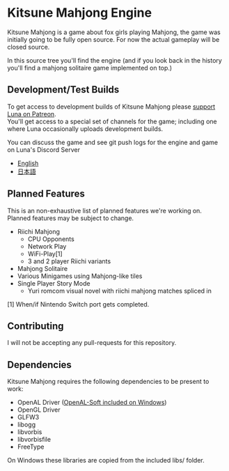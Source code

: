 # Kitsune Mahjong Engine
Kitsune Mahjong is a game about fox girls playing Mahjong, the game was initially going to be fully open source.
For now the actual gameplay will be closed source.

In this source tree you'll find the engine (and if you look back in the history you'll find a mahjong solitaire game implemented on top.)

## Development/Test Builds

To get access to development builds of Kitsune Mahjong please [support Luna on Patreon](https://www.patreon.com/clipsey).  
You'll get access to a special set of channels for the game; including one where Luna occasionally uploads development builds.

You can discuss the game and see git push logs for the engine and game on Luna's Discord Server
* [English](https://discord.gg/AMpbKAB)
* [日本語](https://discord.gg/Bd3makR)

## Planned Features
This is an non-exhaustive list of planned features we're working on.
Planned features may be subject to change.

 * Riichi Mahjong
   * CPU Opponents
   * Network Play
   * WiFi-Play[1]
   * 3 and 2 player Riichi variants
 * Mahjong Solitaire
 * Various Minigames using Mahjong-like tiles
 * Single Player Story Mode
   * Yuri romcom visual novel with riichi mahjong matches spliced in

[1] When/if Nintendo Switch port gets completed.

## Contributing
I will not be accepting any pull-requests for this repository.

## Dependencies
Kitsune Mahjong requires the following dependencies to be present to work:
 * OpenAL Driver ([OpenAL-Soft included on Windows](https://github.com/kcat/openal-soft))
 * OpenGL Driver
 * GLFW3
 * libogg
 * libvorbis
 * libvorbisfile
 * FreeType

On Windows these libraries are copied from the included libs/ folder.